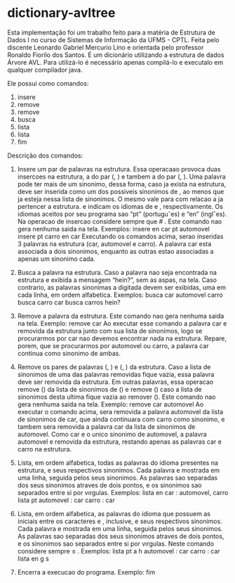 # dictionary-avltree

Esta implementação foi um trabalho feito para a matéria de Estrutura de Dados I no curso de Sistemas de Informação da UFMS - CPTL.
Feita pelo discente Leonardo Gabriel Mercurio Lino e orientada pelo professor Ronaldo Fiorilo dos Santos.
É um dicionário utilizando a estrutura de dados Árvore AVL.
Para utilizá-lo é necessário apenas compilá-lo e executalo em qualquer compilador java.

Ele possui como comandos: 

1. insere <id1> <str1> <id2> <srt2>
2. remove <str>
3. remove <str1> <str2>
4. busca <str>
5. lista <id>
6. lista <id> <char1> <char2>
7. fim

Descrição dos comandos:

1. Insere um par de palavras na estrutura. Essa operacaao provoca duas insercoes na estrutura, a do par (<str1>, <str2>) e tambem a do par
(<str2>, <str1>). Uma palavra pode ter mais de um sinonimo, dessa forma, caso <str1> ja exista na estrutura, 
<str2> deve ser inserida como um dos possiveis sinonimos de <str1>, ao menos que <str2> ja esteja nessa lista de sinonimos. 
O mesmo vale para <str1> com relacao a <str2> ja pertencer a estrutura. <id1> e <id2> indicam os idiomas de <str1> e <str2>, respectivamente. 
Os idiomas aceitos por seu programa sao “pt” (portuguˆes) e “en” (inglˆes). Na
operacao de insercao considere sempre que <id1> # <id2>. Este comando nao gera nenhuma saida na tela.
Exemplos:
insere en car pt automovel
insere pt carro en car
Executando os comandos acima, serao inseridas 3 palavras na estrutura (car, automovel e carro).
A palavra car esta associada a dois sinonimos, enquanto as outras estao associadas a apenas um
sinonimo cada.

2. Busca a palavra <str> na estrutura. Caso a palavra nao seja encontrada na estrutura e exibida a mensagem “hein?”, sem as aspas, na tela. 
Caso contrario, as palavras sinonimas a digitada devem ser exibidas, uma em cada linha, em ordem alfabetica.
Exemplos:
busca car
automovel
carro
busca carro
car
busca carros
hein?

3. Remove a palavra <str> da estrutura. Este comando nao gera nenhuma saida
na tela.
Exemplo:
remove car
Ao executar esse comando a palavra car e removida da estrutura junto com sua lista de sinonimos,
logo se procurarmos por car nao devemos encontrar nada na estrutura. Repare, porem, que se
procurarmos por automovel ou carro, a palavra car continua como sinonimo de ambas.

4. Remove os pares de palavras (<str1>, <str2>) e (<str2>, <str1>) da estrutura. 
Caso a lista de sinonimos de uma das palavras removidas fique vazia, essa palavra deve ser removida da estrutura. 
Em outras palavras, essa operacao remove <str2>(<str1>) da lista de sinonimos de <str1>(<str2>) e remove <str1>(<str2>) 
caso a lista de sinonimos desta ultima fique vazia ao remover <str2>(<str1>). Este comando nao gera nenhuma saida na tela.
Exemplo:
remove car automovel
Ao executar o comando acima, sera removida a palavra automovel da lista de sinonimos de car,
que ainda continuara com carro como sinonimo, e tambem sera removida a palavra car da lista
de sinonimos de automovel. Como car e o unico sinonimo de automovel, a palavra automovel e
removida da estrutura, restando apenas as palavras car e carro na estrutura.

5. Lista, em ordem alfabetica, todas as palavras do idioma <id> presentes na estrutura, e seus respectivos sinonimos. 
Cada palavra e mostrada em uma linha, seguida pelos seus sinonimos. As palavras sao separadas dos seus sinonimos atraves de dois pontos, 
e os sinonimos sao separados entre si por vırgulas.
Exemplos:
lista en
car : automovel, carro
lista pt
automovel : car
carro : car

6. Lista, em ordem alfabetica, as palavras do idioma <id> que possuem as iniciais entre os caracteres <char1> e <char2>, 
inclusive, e seus respectivos sinonimos. Cada palavra e mostrada em uma linha, seguida pelos seus sinonimos. 
As palavras sao separadas dos seus sinonimos atraves de dois pontos, e os sinonimos sao separados entre si por vırgulas. Neste
comando considere sempre <char1> ≤ <char2>.
Exemplos:
lista pt a h
automovel : car
carro : car
lista en g s

7. Encerra a execucao do programa.
Exemplo:
fim

